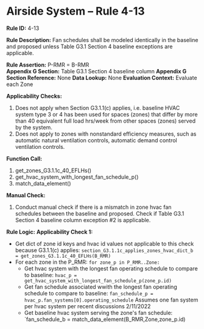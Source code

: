 # Airside System – Rule 4-13

**Rule ID:** 4-13
 
**Rule Description:** Fan schedules shall be modeled identically in the baseline and proposed unless Table G3.1 Section 4 baseline exceptions are applicable.

**Rule Assertion:** P-RMR = B-RMR                                           
**Appendix G Section:** Table G3.1 Section 4 baseline column
**Appendix G Section Reference:** None
**Data Lookup:** None 
**Evaluation Context:** Evaluate each Zone  

**Applicability Checks:** 

1. Does not apply when Section G3.1.1(c) applies, i.e. baseline HVAC system type 3 or 4 has been used for spaces (zones) that differ by more than 40 equivalent full load hrs/week from other spaces (zones) served by the system.
2. Does not apply to zones with nonstandard efficiency measures, such as automatic natural ventilation controls, automatic demand control ventilation controls.

 
**Function Call:** 

1. get_zones_G3.1.1c_40_EFLHs()
2. get_hvac_system_with_longest_fan_schedule_p()
3. match_data_element()


**Manual Check:** 

1. Conduct manual check if there is a mismatch in zone hvac fan schedules between the baseline and proposed. Check if Table G3.1 Section 4 baseline column exception #2 is applicable. 

**Rule Logic:**
**Applicability Check 1:** 
- Get dict of zone id keys and hvac id values not applicable to this check because G3.1.1(c) applies: `section_G3.1.1c_applies_zones_hvac_dict_b = get_zones_G3.1.1c_40_EFLHs(B_RMR)`
- For each zone in the P_RMR: `for zone_p in P_RMR..Zone:`
    - Get hvac system with the longest fan operating schedule to compare to baseline: `hvac_p = get_hvac_system_with_longest_fan_schedule_p(zone_p.id)`
    - Get fan schedule associated wwith the longest fan operating schedule to compare to baseline: `fan_schedule_p = hvac_p.fan_systems[0].operating_schedule` Assumes one fan system per hvac system per recent discussions 2/11/2022
    - Get baseline hvac system serving the zone's fan schedule: `fan_schedule_b = match_data_element(B_RMR,Zone,zone_p.id)
